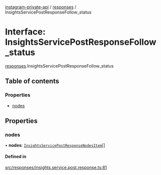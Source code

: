 [instagram-private-api](../../README.md) / [responses](../../modules/responses.md) / InsightsServicePostResponseFollow_status

# Interface: InsightsServicePostResponseFollow\_status

[responses](../../modules/responses.md).InsightsServicePostResponseFollow_status

## Table of contents

### Properties

- [nodes](InsightsServicePostResponseFollow_status.md#nodes)

## Properties

### nodes

• **nodes**: [`InsightsServicePostResponseNodesItem`](InsightsServicePostResponseNodesItem.md)[]

#### Defined in

[src/responses/insights.service.post.response.ts:81](https://github.com/Nerixyz/instagram-private-api/blob/b3351b9/src/responses/insights.service.post.response.ts#L81)
